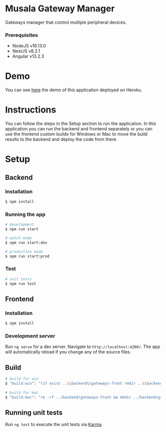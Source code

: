 # Musala Gateway Manager

Gateways manager that control multiple peripheral devices. 

### Prerequisites
* NodeJS v16.13.0
* NestJS v8.2.1
* Angular v13.2.3

# Demo

You can see [here](https://gateway-manager.herokuapp.com/) the demo of this application deployed on Heroku.

# Instructions

You can follow the steps in the Setup section to run the application. In this application you can run the backend and frontend separately or you can use the frontend custom builds for Windows or Mac to move the build results to the backend and deploy the code from there.

# Setup
## Backend

### Installation

```bash
$ npm install
```

### Running the app

```bash
# development
$ npm run start

# watch mode
$ npm run start:dev

# production mode
$ npm run start:prod
```

### Test

```bash
# unit tests
$ npm run test

```

## Frontend

### Installation

```bash
$ npm install
```

### Development server

Run `ng serve` for a dev server. Navigate to `http://localhost:4200/`. The app will automatically reload if you change any of the source files.

## Build

```bash
# build for win
$ "build:win": "(if exist ..\\backend\\gateways-front rmdir ..\\backend\\gateways-front/s /q) && ng build --configuration=production && move dist/gateways-front ..\\backend\\gateways-front",
 
# build for mac 
$ "build:mac": "rm -rf ../backend/gateways-front && mkdir ../backend/gateways-front && ng build --configuration=production && mv dist/gateways-front/* ../backend/gateways-front/",

```

## Running unit tests

Run `ng test` to execute the unit tests via [Karma](https://karma-runner.github.io).

